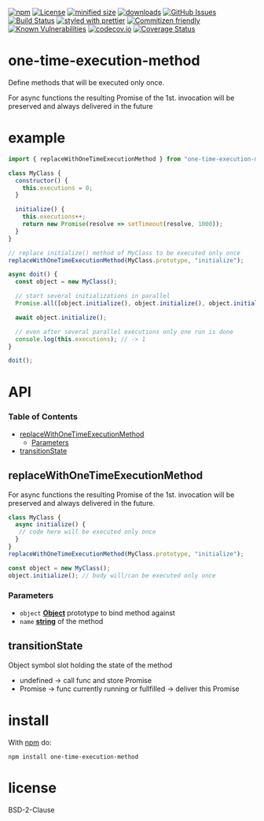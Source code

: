 [![npm](https://img.shields.io/npm/v/one-time-execution-method.svg)](https://www.npmjs.com/package/one-time-execution-method)
[![License](https://img.shields.io/badge/License-BSD%203--Clause-blue.svg)](https://opensource.org/licenses/BSD-3-Clause)
[![minified size](https://badgen.net/bundlephobia/min/one-time-execution-method)](https://bundlephobia.com/result?p=one-time-execution-method)
[![downloads](http://img.shields.io/npm/dm/one-time-execution-method.svg?style=flat-square)](https://npmjs.org/package/one-time-execution-method)
[![GitHub Issues](https://img.shields.io/github/issues/arlac77/one-time-execution-method.svg?style=flat-square)](https://github.com/arlac77/one-time-execution-method/issues)
[![Build Status](https://travis-ci.com/arlac77/one-time-execution-method.svg?branch=master)](https://travis-ci.com/arlac77/one-time-execution-method)
[![styled with prettier](https://img.shields.io/badge/styled_with-prettier-ff69b4.svg)](https://github.com/prettier/prettier)
[![Commitizen friendly](https://img.shields.io/badge/commitizen-friendly-brightgreen.svg)](http://commitizen.github.io/cz-cli/)
[![Known Vulnerabilities](https://snyk.io/test/github/arlac77/one-time-execution-method/badge.svg)](https://snyk.io/test/github/arlac77/one-time-execution-method)
[![codecov.io](http://codecov.io/github/arlac77/one-time-execution-method/coverage.svg?branch=master)](http://codecov.io/github/arlac77/one-time-execution-method?branch=master)
[![Coverage Status](https://coveralls.io/repos/arlac77/one-time-execution-method/badge.svg)](https://coveralls.io/r/arlac77/one-time-execution-method)

# one-time-execution-method

Define methods that will be executed only once.

For async functions the resulting Promise of the 1st. invocation will be preserved and always delivered in the future

# example

<!-- skip-example -->

```javascript
import { replaceWithOneTimeExecutionMethod } from "one-time-execution-method";

class MyClass {
  constructor() {
    this.executions = 0;
  }

  initialize() {
    this.executions++;
    return new Promise(resolve => setTimeout(resolve, 1000));
  }
}

// replace initialize() method of MyClass to be executed only once
replaceWithOneTimeExecutionMethod(MyClass.prototype, "initialize");

async doit() {
  const object = new MyClass();

  // start several initializations in parallel
  Promise.all([object.initialize(), object.initialize(), object.initialize()]);

  await object.initialize();

  // even after several parallel executions only one run is done
  console.log(this.executions); // -> 1
}

doit();
```

# API

<!-- Generated by documentation.js. Update this documentation by updating the source code. -->

### Table of Contents

-   [replaceWithOneTimeExecutionMethod](#replacewithonetimeexecutionmethod)
    -   [Parameters](#parameters)
-   [transitionState](#transitionstate)

## replaceWithOneTimeExecutionMethod

For async functions the resulting Promise of the 1st. invocation
will be preserved and always delivered in the future.

```js
class MyClass {
  async initialize() {
   // code here will be executed only once
  }
}
replaceWithOneTimeExecutionMethod(MyClass.prototype, "initialize");

const object = new MyClass();
object.initialize(); // body will/can be executed only once
```

### Parameters

-   `object` **[Object](https://developer.mozilla.org/docs/Web/JavaScript/Reference/Global_Objects/Object)** prototype to bind method against
-   `name` **[string](https://developer.mozilla.org/docs/Web/JavaScript/Reference/Global_Objects/String)** of the method

## transitionState

Object symbol slot holding the state of the method

-   undefined -> call func and store Promise
-   Promise   -> func currently running or fullfilled -> deliver this Promise

# install

With [npm](http://npmjs.org) do:

```shell
npm install one-time-execution-method
```

# license

BSD-2-Clause
